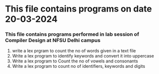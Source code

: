 # This file contains programs on date 20-03-2024

### This file contains programs performed in lab session of Compiler Design at NFSU Delhi campus
1. write a lex prgram to count the no of words given in a text file
2. Write a lex program to identify keywords and convert it into uppercase
3. Write a lex program to Count the no of vowels and consonants
4. Write a lex program to count no of identifiers, keywords and digits
